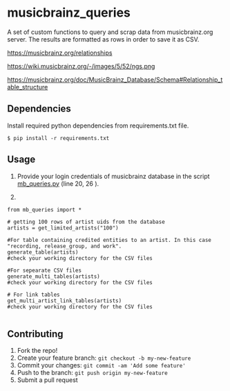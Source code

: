 # musicbrainz_queries


A set of custom functions to query and scrap data from musicbrainz.org server. The results are formatted as rows in order to save it as CSV.


https://musicbrainz.org/relationships

https://wiki.musicbrainz.org/-/images/5/52/ngs.png

https://musicbrainz.org/doc/MusicBrainz_Database/Schema#Relationship_table_structure





## Dependencies

Install required python dependencies from requirements.txt file.

    $ pip install -r requirements.txt


## Usage

1. Provide your login credentials of musicbrainz database in the script [mb_queries.py](https://github.com/albincorreya/musicbrainz_queries/blob/master/mb_queries.py) (line 20, 26 ).

2. 
  ```
  from mb_queries import *
  
  # getting 100 rows of artist uids from the database
  artists = get_limited_artists("100")
  
  #For table containing credited entities to an artist. In this case "recording, release_group, and work".
  generate_table(artists)
  #check your working directory for the CSV files
  
  #For sepearate CSV files
  generate_multi_tables(artists)
  #check your working directory for the CSV files
  
  # For link tables
  get_multi_artist_link_tables(artists)
  #check your working directory for the CSV files
  
  
  ```


## Contributing
1. Fork the repo!
2. Create your feature branch: `git checkout -b my-new-feature`
3. Commit your changes: `git commit -am 'Add some feature'`
4. Push to the branch: `git push origin my-new-feature`
5. Submit a pull request
